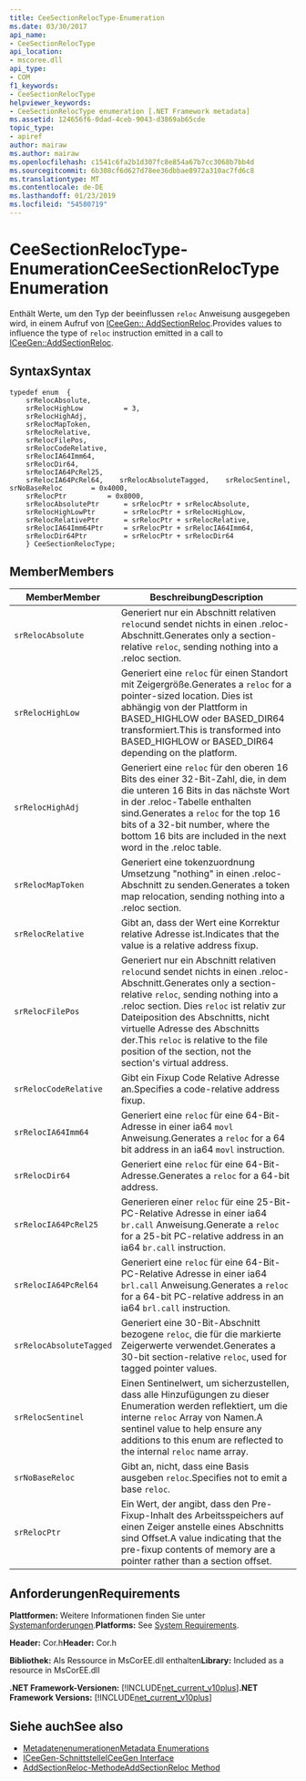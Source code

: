 ```yaml
---
title: CeeSectionRelocType-Enumeration
ms.date: 03/30/2017
api_name:
- CeeSectionRelocType
api_location:
- mscoree.dll
api_type:
- COM
f1_keywords:
- CeeSectionRelocType
helpviewer_keywords:
- CeeSectionRelocType enumeration [.NET Framework metadata]
ms.assetid: 124656f6-0dad-4ceb-9043-d3869ab65cde
topic_type:
- apiref
author: mairaw
ms.author: mairaw
ms.openlocfilehash: c1541c6fa2b1d307fc8e854a67b7cc3068b7bb4d
ms.sourcegitcommit: 6b308cf6d627d78ee36dbbae8972a310ac7fd6c8
ms.translationtype: MT
ms.contentlocale: de-DE
ms.lasthandoff: 01/23/2019
ms.locfileid: "54580719"
---
```

# <a name="ceesectionreloctype-enumeration"></a><span data-ttu-id="acf4c-102">CeeSectionRelocType-Enumeration</span><span class="sxs-lookup"><span data-stu-id="acf4c-102">CeeSectionRelocType Enumeration</span></span>
<span data-ttu-id="acf4c-103">Enthält Werte, um den Typ der beeinflussen `reloc` Anweisung ausgegeben wird, in einem Aufruf von [ICeeGen:: AddSectionReloc](../../../../docs/framework/unmanaged-api/metadata/iceegen-addsectionreloc-method.md).</span><span class="sxs-lookup"><span data-stu-id="acf4c-103">Provides values to influence the type of `reloc` instruction emitted in a call to [ICeeGen::AddSectionReloc](../../../../docs/framework/unmanaged-api/metadata/iceegen-addsectionreloc-method.md).</span></span>  
  
## <a name="syntax"></a><span data-ttu-id="acf4c-104">Syntax</span><span class="sxs-lookup"><span data-stu-id="acf4c-104">Syntax</span></span>  
  
```  
typedef enum  {  
    srRelocAbsolute,  
    srRelocHighLow          = 3,  
    srRelocHighAdj,       
    srRelocMapToken,  
    srRelocRelative,  
    srRelocFilePos,  
    srRelocCodeRelative,  
    srRelocIA64Imm64,  
    srRelocDir64,  
    srRelocIA64PcRel25,  
    srRelocIA64PcRel64,    srRelocAbsoluteTagged,    srRelocSentinel,    srNoBaseReloc       = 0x4000,  
    srRelocPtr          = 0x8000,  
    srRelocAbsolutePtr      = srRelocPtr + srRelocAbsolute,  
    srRelocHighLowPtr       = srRelocPtr + srRelocHighLow,  
    srRelocRelativePtr      = srRelocPtr + srRelocRelative,  
    srRelocIA64Imm64Ptr     = srRelocPtr + srRelocIA64Imm64,  
    srRelocDir64Ptr         = srRelocPtr + srRelocDir64  
    } CeeSectionRelocType;  
```  
  
## <a name="members"></a><span data-ttu-id="acf4c-105">Member</span><span class="sxs-lookup"><span data-stu-id="acf4c-105">Members</span></span>  
  
|<span data-ttu-id="acf4c-106">Member</span><span class="sxs-lookup"><span data-stu-id="acf4c-106">Member</span></span>|<span data-ttu-id="acf4c-107">Beschreibung</span><span class="sxs-lookup"><span data-stu-id="acf4c-107">Description</span></span>|  
|------------|-----------------|  
|`srRelocAbsolute`|<span data-ttu-id="acf4c-108">Generiert nur ein Abschnitt relativen `reloc`und sendet nichts in einen .reloc-Abschnitt.</span><span class="sxs-lookup"><span data-stu-id="acf4c-108">Generates only a section-relative `reloc`, sending nothing into a .reloc section.</span></span>|  
|`srRelocHighLow`|<span data-ttu-id="acf4c-109">Generiert eine `reloc` für einen Standort mit Zeigergröße.</span><span class="sxs-lookup"><span data-stu-id="acf4c-109">Generates a `reloc` for a pointer-sized location.</span></span> <span data-ttu-id="acf4c-110">Dies ist abhängig von der Plattform in BASED_HIGHLOW oder BASED_DIR64 transformiert.</span><span class="sxs-lookup"><span data-stu-id="acf4c-110">This is transformed into BASED_HIGHLOW or BASED_DIR64 depending on the platform.</span></span>|  
|`srRelocHighAdj`|<span data-ttu-id="acf4c-111">Generiert eine `reloc` für den oberen 16 Bits des einer 32-Bit-Zahl, die, in dem die unteren 16 Bits in das nächste Wort in der .reloc-Tabelle enthalten sind.</span><span class="sxs-lookup"><span data-stu-id="acf4c-111">Generates a `reloc` for the top 16 bits of a 32-bit number, where the bottom 16 bits are included in the next word in the .reloc table.</span></span>|  
|`srRelocMapToken`|<span data-ttu-id="acf4c-112">Generiert eine tokenzuordnung Umsetzung "nothing" in einen .reloc-Abschnitt zu senden.</span><span class="sxs-lookup"><span data-stu-id="acf4c-112">Generates a token map relocation, sending nothing into a .reloc section.</span></span>|  
|`srRelocRelative`|<span data-ttu-id="acf4c-113">Gibt an, dass der Wert eine Korrektur relative Adresse ist.</span><span class="sxs-lookup"><span data-stu-id="acf4c-113">Indicates that the value is a relative address fixup.</span></span>|  
|`srRelocFilePos`|<span data-ttu-id="acf4c-114">Generiert nur ein Abschnitt relativen `reloc`und sendet nichts in einen .reloc-Abschnitt.</span><span class="sxs-lookup"><span data-stu-id="acf4c-114">Generates only a section-relative `reloc`, sending nothing into a .reloc section.</span></span> <span data-ttu-id="acf4c-115">Dies `reloc` ist relativ zur Dateiposition des Abschnitts, nicht virtuelle Adresse des Abschnitts der.</span><span class="sxs-lookup"><span data-stu-id="acf4c-115">This `reloc` is relative to the file position of the section, not the section's virtual address.</span></span>|  
|`srRelocCodeRelative`|<span data-ttu-id="acf4c-116">Gibt ein Fixup Code Relative Adresse an.</span><span class="sxs-lookup"><span data-stu-id="acf4c-116">Specifies a code-relative address fixup.</span></span>|  
|`srRelocIA64Imm64`|<span data-ttu-id="acf4c-117">Generiert eine `reloc` für eine 64-Bit-Adresse in einer ia64 `movl` Anweisung.</span><span class="sxs-lookup"><span data-stu-id="acf4c-117">Generates a `reloc` for a 64 bit address in an ia64 `movl` instruction.</span></span>|  
|`srRelocDir64`|<span data-ttu-id="acf4c-118">Generiert eine `reloc` für eine 64-Bit-Adresse.</span><span class="sxs-lookup"><span data-stu-id="acf4c-118">Generates a `reloc` for a 64-bit address.</span></span>|  
|`srRelocIA64PcRel25`|<span data-ttu-id="acf4c-119">Generieren einer `reloc` für eine 25-Bit-PC-Relative Adresse in einer ia64 `br.call` Anweisung.</span><span class="sxs-lookup"><span data-stu-id="acf4c-119">Generate a `reloc` for a 25-bit PC-relative address in an ia64 `br.call` instruction.</span></span>|  
|`srRelocIA64PcRel64`|<span data-ttu-id="acf4c-120">Generiert eine `reloc` für eine 64-Bit-PC-Relative Adresse in einer ia64 `brl.call` Anweisung.</span><span class="sxs-lookup"><span data-stu-id="acf4c-120">Generates a `reloc` for a 64-bit PC-relative address in an ia64 `brl.call` instruction.</span></span>|  
|`srRelocAbsoluteTagged`|<span data-ttu-id="acf4c-121">Generiert eine 30-Bit-Abschnitt bezogene `reloc`, die für die markierte Zeigerwerte verwendet.</span><span class="sxs-lookup"><span data-stu-id="acf4c-121">Generates a 30-bit section-relative `reloc`, used for tagged pointer values.</span></span>|  
|`srRelocSentinel`|<span data-ttu-id="acf4c-122">Einen Sentinelwert, um sicherzustellen, dass alle Hinzufügungen zu dieser Enumeration werden reflektiert, um die interne `reloc` Array von Namen.</span><span class="sxs-lookup"><span data-stu-id="acf4c-122">A sentinel value to help ensure any additions to this enum are reflected to the internal `reloc` name array.</span></span>|  
|`srNoBaseReloc`|<span data-ttu-id="acf4c-123">Gibt an, nicht, dass eine Basis ausgeben `reloc`.</span><span class="sxs-lookup"><span data-stu-id="acf4c-123">Specifies not to emit a base `reloc`.</span></span>|  
|`srRelocPtr`|<span data-ttu-id="acf4c-124">Ein Wert, der angibt, dass den Pre-Fixup-Inhalt des Arbeitsspeichers auf einen Zeiger anstelle eines Abschnitts sind Offset.</span><span class="sxs-lookup"><span data-stu-id="acf4c-124">A value indicating that the pre-fixup contents of memory are a pointer rather than a section offset.</span></span>|  
  
## <a name="requirements"></a><span data-ttu-id="acf4c-125">Anforderungen</span><span class="sxs-lookup"><span data-stu-id="acf4c-125">Requirements</span></span>  
 <span data-ttu-id="acf4c-126">**Plattformen:** Weitere Informationen finden Sie unter [Systemanforderungen](../../../../docs/framework/get-started/system-requirements.md).</span><span class="sxs-lookup"><span data-stu-id="acf4c-126">**Platforms:** See [System Requirements](../../../../docs/framework/get-started/system-requirements.md).</span></span>  
  
 <span data-ttu-id="acf4c-127">**Header:** Cor.h</span><span class="sxs-lookup"><span data-stu-id="acf4c-127">**Header:** Cor.h</span></span>  
  
 <span data-ttu-id="acf4c-128">**Bibliothek:** Als Ressource in MsCorEE.dll enthalten</span><span class="sxs-lookup"><span data-stu-id="acf4c-128">**Library:** Included as a resource in MsCorEE.dll</span></span>  
  
 <span data-ttu-id="acf4c-129">**.NET Framework-Versionen:** [!INCLUDE[net_current_v10plus](../../../../includes/net-current-v10plus-md.md)]</span><span class="sxs-lookup"><span data-stu-id="acf4c-129">**.NET Framework Versions:** [!INCLUDE[net_current_v10plus](../../../../includes/net-current-v10plus-md.md)]</span></span>  
  
## <a name="see-also"></a><span data-ttu-id="acf4c-130">Siehe auch</span><span class="sxs-lookup"><span data-stu-id="acf4c-130">See also</span></span>
- [<span data-ttu-id="acf4c-131">Metadatenenumerationen</span><span class="sxs-lookup"><span data-stu-id="acf4c-131">Metadata Enumerations</span></span>](../../../../docs/framework/unmanaged-api/metadata/metadata-enumerations.md)
- [<span data-ttu-id="acf4c-132">ICeeGen-Schnittstelle</span><span class="sxs-lookup"><span data-stu-id="acf4c-132">ICeeGen Interface</span></span>](../../../../docs/framework/unmanaged-api/metadata/iceegen-interface.md)
- [<span data-ttu-id="acf4c-133">AddSectionReloc-Methode</span><span class="sxs-lookup"><span data-stu-id="acf4c-133">AddSectionReloc Method</span></span>](../../../../docs/framework/unmanaged-api/metadata/iceegen-addsectionreloc-method.md)
